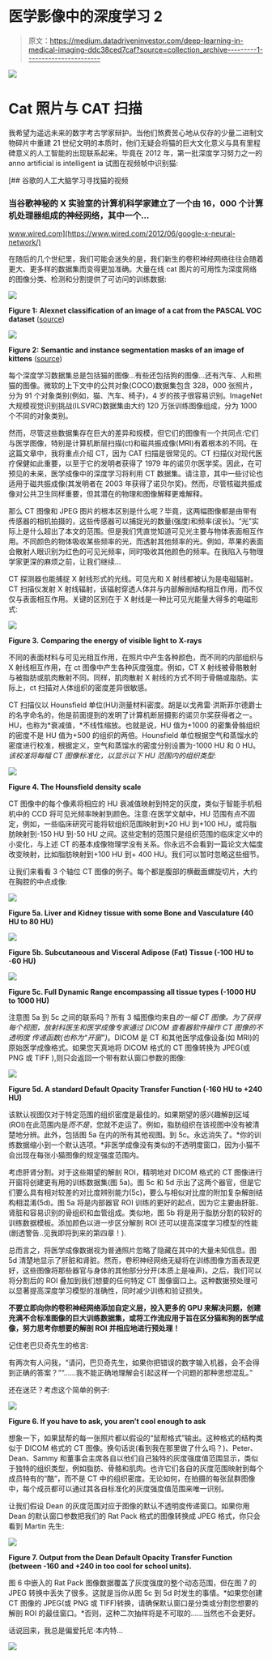 # 医学影像中的深度学习 2

> 原文：<https://medium.datadriveninvestor.com/deep-learning-in-medical-imaging-ddc38ced7caf?source=collection_archive---------1----------------------->

![](img/9b1e7d22d9a2aeea9dba2f6fc7f5bc43.png)

# Cat 照片与 CAT 扫描

我希望为遥远未来的数字考古学家辩护。当他们煞费苦心地从仅存的少量二进制文物碎片中重建 21 世纪文明的本质时，他们无疑会将猫的巨大文化意义与具有里程碑意义的人工智能的出现联系起来。毕竟在 2012 年，第一批深度学习努力之一的 anno artificial is intelligent ia 试图在视频帧中识别猫:

[](https://www.wired.com/2012/06/google-x-neural-network/) [## 谷歌的人工大脑学习寻找猫的视频

### 当谷歌神秘的 X 实验室的计算机科学家建立了一个由 16，000 个计算机处理器组成的神经网络，其中一个…

www.wired.com](https://www.wired.com/2012/06/google-x-neural-network/) 

在随后的几个世纪里，我们可能会迷失的是，我们新生的卷积神经网络往往会随着更大、更多样的数据集而变得更加准确。大量在线 cat 图片的可用性为深度网络的图像分类、检测和分割提供了可访问的训练数据:

![](img/f7bb7936778d892b0ed654a324cecdfc.png)

**Figure 1:** **Alexnet classification of an image of a cat from the PASCAL VOC dataset** ([source](https://devblogs.nvidia.com/image-segmentation-using-digits-5/))

![](img/b6fa97a4a9ab06f28aa2ede332ca0508.png)

**Figure 2:** **Semantic and instance segmentation masks of an image of kittens** ([source](https://chaosmail.github.io/deeplearning/2016/10/22/intro-to-deep-learning-for-computer-vision/))

每个深度学习数据集总是包括猫的图像…有些还包括狗的图像…还有汽车、人和熊猫的图像。微软的上下文中的公共对象(COCO)数据集包含 328，000 张照片，分为 91 个对象类别(例如，猫、汽车、椅子)，4 岁的孩子很容易识别。ImageNet 大规模视觉识别挑战(ILSVRC)数据集由大约 120 万张训练图像组成，分为 1000 个不同的对象类别。

然而，尽管这些数据集存在巨大的差异和规模，但它们的图像有一个共同点:它们与医学图像，特别是计算机断层扫描(ct)和磁共振成像(MRI)有着根本的不同。在这篇文章中，我将重点介绍 CT，因为 CAT 扫描是很常见的。CT 扫描仪对现代医疗保健如此重要，以至于它的发明者获得了 1979 年的诺贝尔医学奖。因此，在可预见的未来，医学成像中的深度学习将利用 CT 数据集。请注意，其中一些讨论也适用于磁共振成像(其发明者在 2003 年获得了诺贝尔奖)。然而，尽管核磁共振成像对公共卫生同样重要，但其潜在的物理和图像解释更难解释。

那么 CT 图像和 JPEG 图片的根本区别是什么呢？毕竟，这两幅图像都是由带有传感器的相机拍摄的，这些传感器可以捕捉光的数量(强度)和频率(波长)。“光”实际上是什么超出了本文的范围。但是我们凭直觉知道可见光主要与物体表面相互作用。不同颜色的物体吸收某些频率的光，而透射其他频率的光。例如，苹果的表面会散射人眼识别为红色的可见光频率，同时吸收其他颜色的频率。在我陷入与物理学家更深的麻烦之前，让我们继续…

CT 探测器也能捕捉 X 射线形式的光线。可见光和 X 射线都被认为是电磁辐射。CT 扫描仪发射 X 射线辐射，该辐射穿透人体并与内部解剖结构相互作用，而不仅仅与表面相互作用。关键的区别在于 X 射线是一种比可见光能量大得多的电磁形式:

![](img/e9aff0a97d0d86f320ea0376aa03e9b7.png)

**Figure 3.** **Comparing the energy of visible light to X-rays**

不同的表面材料与可见光相互作用，在照片中产生各种颜色，而不同的内部组织与 X 射线相互作用，在 ct 图像中产生各种灰度强度。例如，CT X 射线被骨骼散射与被脂肪或肌肉散射不同。同样，肌肉散射 X 射线的方式不同于骨骼或脂肪。实际上，ct 扫描对人体组织的密度差异很敏感。

CT 扫描仪以 Hounsfield 单位(HU)测量材料密度。胡是以戈弗雷·洪斯菲尔德爵士的名字命名的，他是前面提到的发明了计算机断层摄影的诺贝尔奖获得者之一。HU，也称为*衰减值，*不线性缩放。也就是说，HU 值为+1000 的密集骨骼组织的密度不是 HU 值为+500 的组织的两倍。Hounsfield 单位根据空气和蒸馏水的密度进行校准，根据定义，空气和蒸馏水的密度分别设置为-1000 HU 和 0 HU。*该校准将每幅 CT 图像标准化，以显示以下 HU 范围内的组织类型*:

![](img/25c7848f2cd3c825d3579364826d4aa6.png)

**Figure 4\. The Hounsfield density scale**

CT 图像中的每个像素将相应的 HU 衰减值映射到特定的灰度，类似于智能手机相机中的 CCD 将可见光频率映射到颜色。注意:在医学文献中，HU 范围有点不固定，例如，一些临床研究可能将软组织范围映射到+20 HU 到+100 HU，或将脂肪映射到-150 HU 到-50 HU 之间。这些定制的范围只是组织范围的临床定义中的小变化，与上述 CT 的基本成像物理学没有关系。你永远不会看到一篇论文大幅度改变映射，比如脂肪映射到+100 HU 到+ 400 HU。我们可以暂时忽略这些细节。

让我们来看看 3 个轴位 CT 图像的例子。每个都是腹部的横截面螺旋切片，大约在胸腔的中点成像:

![](img/dcd29f234477a7cd167e944e23095272.png)

**Figure 5a. Liver and Kidney tissue with some Bone and Vasculature (40 HU to 80 HU)**

![](img/e1d180a4a1a9d3e8c92908a3c9b79a3b.png)

**Figure 5b. Subcutaneous and Visceral Adipose (Fat) Tissue (-100 HU to -60 HU)**

![](img/787e6dc74b1b329e8a1dea4455f3b03b.png)

**Figure 5c. Full Dynamic Range encompassing all tissue types (-1000 HU to 1000 HU)**

注意图 5a 到 5c 之间的联系吗？所有 3 幅图像均来自*的一幅 CT 图像。*为了获得每个视图，放射科医生和医学成像专家通过 DICOM 查看器软件操作 CT 图像的*不透明度* *传递函数(也称为“开窗”)*。DICOM 是 CT 和其他医学成像设备(如 MRI)的原始医学成像格式。如果您天真地将 DICOM 格式的 CT 图像转换为 JPEG(或 PNG 或 TIFF ),则只会返回一个带有默认窗口参数的图像:

![](img/762bdc624cbd4d1039ff25c6d6500f7d.png)

**Figure 5d. A standard Default Opacity Transfer Function (-160 HU to +240 HU)**

该默认视图仅对于特定范围的组织密度是最佳的。如果期望的感兴趣解剖区域(ROI)在此范围内是*而不是*，您就不走运了。例如，脂肪组织在该视图中没有被清楚地分辨。此外，包括图 5a 在内的所有其他视图。到 5c。永远消失了。*你的训练数据缩小到一个默认选项。*非医学成像没有类似的不透明度窗口，因为小猫不会出现在每张小猫图像的规定强度范围内。

考虑肝肾分割。对于这些期望的解剖 ROI，精明地对 DICOM 格式的 CT 图像进行开窗将创建更有用的训练数据集(图 5a)。图 5c 和 5d 示出了这两个器官，但是它们要么具有相对较差的对比度辨别能力(5c)，要么与相似对比度的附加复杂解剖结构相混淆(5d)。图 5a 将是内部器官 ROI 训练的更好的起点，因为它主要由肝脏、肾脏和容易识别的骨组织和血管组成。类似地，图 5b 将是用于脂肪分割的较好的训练数据模板。添加颜色以进一步区分解剖 ROI 还可以提高深度学习模型的性能(剧透警告..见我即将到来的第四章！).

总而言之，将医学成像数据视为普通照片忽略了隐藏在其中的大量未知信息。图 5d 清楚地显示了肝脏和肾脏。然而，卷积神经网络无疑将在训练图像方面表现更好，这些图像将那些器官与身体的其他部分分开(本质上是噪声)。之后，我们可以将分割后的 ROI 叠加到我们想要的任何特定 CT 图像窗口上。这种数据预处理可以显著提高深度学习模型的准确性，同时减少训练和验证损失。

**不要立即向你的卷积神经网络添加自定义层，投入更多的 GPU 来解决问题，创建充满不合标准图像的巨大训练数据集，或将工作流应用于旨在区分猫和狗的医学成像，努力思考你想要的解剖 ROI 并相应地进行预处理！**

记住老巴贝奇先生的格言:

有两次有人问我，“请问，巴贝奇先生，如果你把错误的数字输入机器，会不会得到正确的答案？”“……我不能正确地理解会引起这样一个问题的那种思想混乱。”

还在迷茫？考虑这个简单的例子:

![](img/f16bc1f12bec9aa6589024cc68eb8660.png)

**Figure 6\. If you have to ask, you aren’t cool enough to ask**

想象一下，如果鼠帮的每一张照片都以假设的“鼠帮格式”输出。这种格式的结构类似于 DICOM 格式的 CT 图像。换句话说(看到我在那里做了什么吗？)、Peter、Dean、Sammy 和董事会主席各自以他们自己独特的灰度强度值范围显示，类似于独特的组织类型，例如脂肪、骨骼和肌肉。也许它们各自的灰度范围映射到每个成员特有的“酷”，而不是 CT 中的组织密度。无论如何，在拍摄的每张鼠群图像中，每个成员都可以通过其各自标准化的灰度强度值范围来唯一识别。

让我们假设 Dean 的灰度范围对应于图像的默认不透明度传递窗口。如果你用 Dean 的默认窗口参数把我们的 Rat Pack 格式的图像转换成 JPEG 格式，你只会看到 Martin 先生:

![](img/f386e0cc99a29e0a454296cc927a2dab.png)

**Figure 7\. Output from the Dean Default Opacity Transfer Function (between -160 and +240 in too cool for school units).**

图 6 中嵌入的 Rat Pack 图像数据覆盖了灰度强度的整个动态范围，但在图 7 的 JPEG 转换中丢失了很多。这就是当你从图 5c 到 5d 时发生的事情。*如果您创建 CT 图像的 JPEG(或 PNG 或 TIFF)转换，请确保默认窗口是分类或分割您想要的解剖 ROI 的最佳窗口。*否则，这种二次抽样将是不可取的……当然也不会更好。

话说回来，我总是偏爱托尼·本内特…

[![](img/5d8c5ec6286a964e14c1b78ad6158874.png)](http://eepurl.com/dw5NFP)